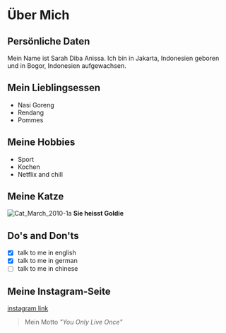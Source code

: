 # Über Mich

## Persönliche Daten
Mein Name ist Sarah Diba Anissa. Ich bin in Jakarta, Indonesien geboren und in Bogor, Indonesien aufgewachsen.

## Mein Lieblingsessen
* Nasi Goreng
* Rendang
* Pommes

## Meine Hobbies
- Sport
- Kochen
- Netflix and chill

## Meine Katze
![Cat_March_2010-1a](https://user-images.githubusercontent.com/90189347/132325771-70ae6da3-e536-4bce-8c57-6a4b5be124ea.jpg)
**Sie heisst Goldie**

## Do's and Don'ts
-[x] talk to me in english
-[x] talk to me in german
-[ ] talk to me in chinese

## Meine Instagram-Seite
[instagram link](https://www.instagram.com/sardibaa/?hl=de)
> Mein Motto
> _"You Only Live Once"_
